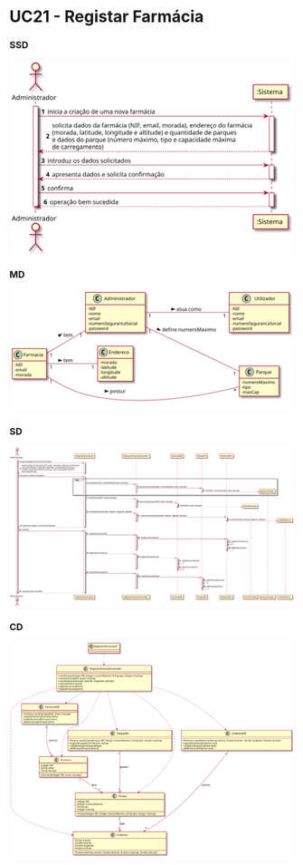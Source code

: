 # UC21 - Registar Farmácia

### SSD
![SSD-REGISTAR_FARMACIA.svg](SSD-REGISTAR_FARMACIA.svg)

### MD
![MD-REGISTAR_FARMACIA.svg](MD-REGISTAR_FARMACIA.svg)

### SD
![SD-REGISTAR_FARMACIA.svg](SD-REGISTAR_FARMACIA.svg)

### CD
![CD-REGISTAR_FARMACIA.svg](CD-REGISTAR_FARMACIA.svg)